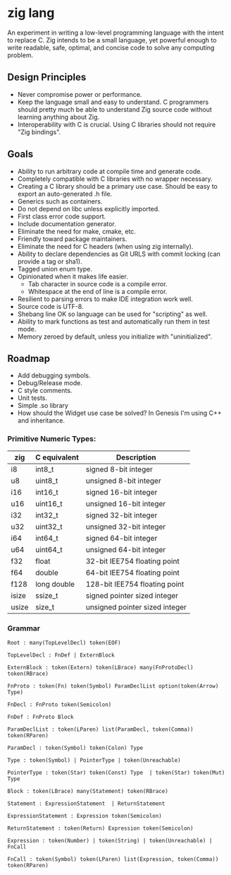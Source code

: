 # zig lang

An experiment in writing a low-level programming language with the intent to
replace C. Zig intends to be a small language, yet powerful enough to write
readable, safe, optimal, and concise code to solve any computing problem.

## Design Principles

 * Never compromise power or performance.
 * Keep the language small and easy to understand. C programmers should pretty
   much be able to understand Zig source code without learning anything about
   Zig.
 * Interoperability with C is crucial. Using C libraries should not require
   "Zig bindings".

## Goals

 * Ability to run arbitrary code at compile time and generate code.
 * Completely compatible with C libraries with no wrapper necessary.
 * Creating a C library should be a primary use case. Should be easy to export
   an auto-generated .h file.
 * Generics such as containers.
 * Do not depend on libc unless explicitly imported.
 * First class error code support.
 * Include documentation generator.
 * Eliminate the need for make, cmake, etc.
 * Friendly toward package maintainers.
 * Eliminate the need for C headers (when using zig internally).
 * Ability to declare dependencies as Git URLS with commit locking (can
   provide a tag or sha1).
 * Tagged union enum type.
 * Opinionated when it makes life easier.
   - Tab character in source code is a compile error.
   - Whitespace at the end of line is a compile error.
 * Resilient to parsing errors to make IDE integration work well.
 * Source code is UTF-8.
 * Shebang line OK so language can be used for "scripting" as well.
 * Ability to mark functions as test and automatically run them in test mode.
 * Memory zeroed by default, unless you initialize with "uninitialized".

## Roadmap

 * Add debugging symbols.
 * Debug/Release mode.
 * C style comments.
 * Unit tests.
 * Simple .so library
 * How should the Widget use case be solved? In Genesis I'm using C++ and inheritance.

### Primitive Numeric Types:

zig    | C equivalent | Description
-------|--------------|-------------------------------
    i8 |       int8_t |    signed 8-bit integer
    u8 |      uint8_t |  unsigned 8-bit integer
   i16 |      int16_t |   signed 16-bit integer
   u16 |     uint16_t | unsigned 16-bit integer
   i32 |      int32_t |   signed 32-bit integer
   u32 |     uint32_t | unsigned 32-bit integer
   i64 |      int64_t |   signed 64-bit integer
   u64 |     uint64_t | unsigned 64-bit integer
   f32 |        float |  32-bit IEE754 floating point
   f64 |       double |  64-bit IEE754 floating point
  f128 |  long double | 128-bit IEE754 floating point
 isize |      ssize_t |   signed pointer sized integer
 usize |       size_t | unsigned pointer sized integer

### Grammar

```
Root : many(TopLevelDecl) token(EOF)

TopLevelDecl : FnDef | ExternBlock

ExternBlock : token(Extern) token(LBrace) many(FnProtoDecl) token(RBrace)

FnProto : token(Fn) token(Symbol) ParamDeclList option(token(Arrow) Type)

FnDecl : FnProto token(Semicolon)

FnDef : FnProto Block

ParamDeclList : token(LParen) list(ParamDecl, token(Comma)) token(RParen)

ParamDecl : token(Symbol) token(Colon) Type

Type : token(Symbol) | PointerType | token(Unreachable)

PointerType : token(Star) token(Const) Type  | token(Star) token(Mut) Type

Block : token(LBrace) many(Statement) token(RBrace)

Statement : ExpressionStatement  | ReturnStatement

ExpressionStatement : Expression token(Semicolon)

ReturnStatement : token(Return) Expression token(Semicolon)

Expression : token(Number) | token(String) | token(Unreachable) | FnCall

FnCall : token(Symbol) token(LParen) list(Expression, token(Comma)) token(RParen)
```
